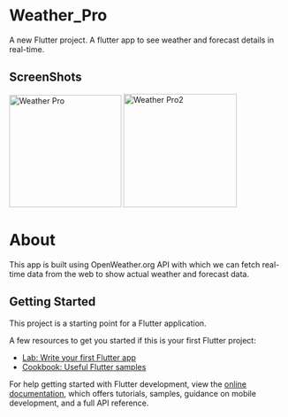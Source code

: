 # Weather_Pro

A new Flutter project.
A flutter app to see weather and forecast details in real-time.

## ScreenShots 

<img width="203" alt="Weather Pro" src="https://github.com/Kumardk8780/weather_pro/assets/54668564/feeb4ed1-40d3-4850-a734-76d6c9e74a0c">
<img width="205" alt="Weather Pro2" src="https://github.com/Kumardk8780/weather_pro/assets/54668564/fcb97d36-5d4f-4085-8958-fd93a2d87142">

# About 
This app is built using OpenWeather.org API with which we can fetch real-time data from the web to show actual weather and forecast data.

## Getting Started

This project is a starting point for a Flutter application.

A few resources to get you started if this is your first Flutter project:

- [Lab: Write your first Flutter app](https://docs.flutter.dev/get-started/codelab)
- [Cookbook: Useful Flutter samples](https://docs.flutter.dev/cookbook)

For help getting started with Flutter development, view the
[online documentation](https://docs.flutter.dev/), which offers tutorials,
samples, guidance on mobile development, and a full API reference.
